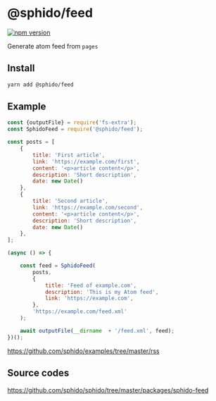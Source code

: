 # @sphido/feed

[![npm version](https://badge.fury.io/js/%40sphido%2Ffeed.svg)](https://badge.fury.io/js/%40sphido%2Ffeed)

Generate atom feed from `pages`

## Install

```bash
yarn add @sphido/feed
```

## Example

```javascript
const {outputFile} = require('fs-extra');
const SphidoFeed = require('@sphido/feed');

const posts = [
	{
		title: 'First article',
		link: 'https://example.com/first',
		content: '<p>article content</p>',
		description: 'Short description',
		date: new Date()
	},
	{
		title: 'Second article',
		link: 'https://example.com/second',
		content: '<p>article content</p>',
		description: 'Short description',
		date: new Date()
	},
];

(async () => {

	const feed = SphidoFeed(
		posts,
		{
			title: 'Feed of example.com',
			description: 'This is my Atom feed',
			link: 'https://example.com',
		},
		'https://example.com/feed.xml'
	);

	await outputFile(__dirname  + '/feed.xml', feed);
})();
```

https://github.com/sphido/examples/tree/master/rss

## Source codes

https://github.com/sphido/sphido/tree/master/packages/sphido-feed